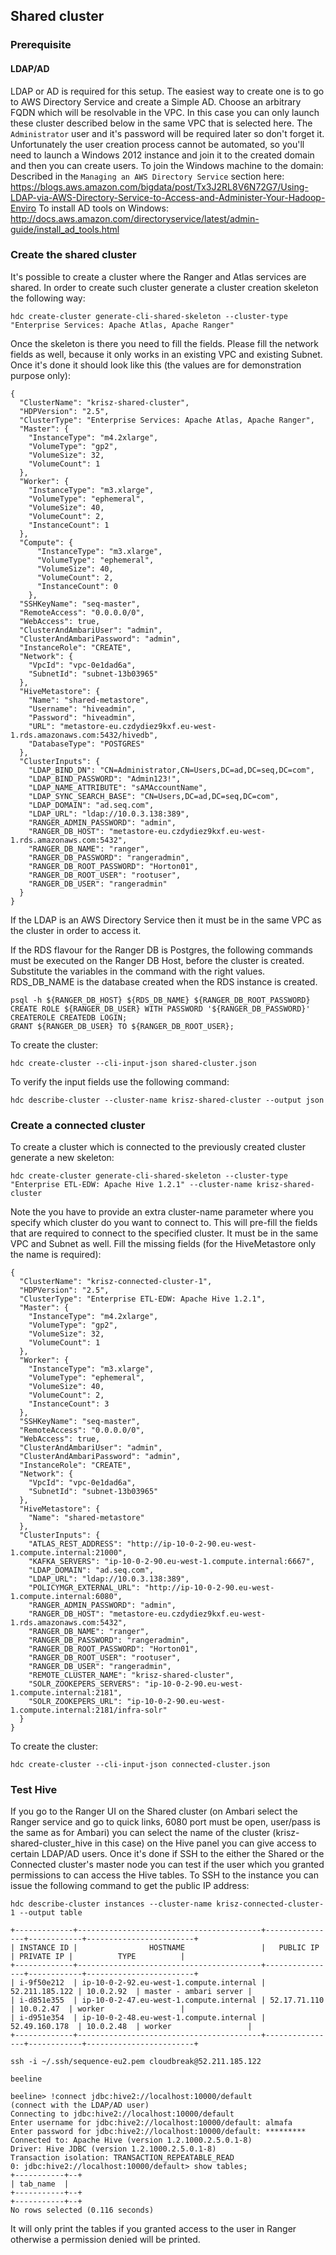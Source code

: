 ## Shared cluster

### Prerequisite
#### LDAP/AD
LDAP or AD is required for this setup. The easiest way to create one is to go to AWS Directory Service and create a Simple AD.
Choose an arbitrary FQDN which will be resolvable in the VPC. In this case you can only launch these cluster described below
in the same VPC that is selected here. The `Administrator` user and it's password will be required later so don't forget it.
Unfortunately the user creation process cannot be automated, so you'll need to launch a Windows 2012 instance and join it to the created
domain and then you can create users. 
To join the Windows machine to the domain: Described in the `Managing an AWS Directory Service` section here: 
https://blogs.aws.amazon.com/bigdata/post/Tx3J2RL8V6N72G7/Using-LDAP-via-AWS-Directory-Service-to-Access-and-Administer-Your-Hadoop-Enviro
To install AD tools on Windows: http://docs.aws.amazon.com/directoryservice/latest/admin-guide/install_ad_tools.html

### Create the shared cluster

It's possible to create a cluster where the Ranger and Atlas services are shared. In order to create such cluster generate
a cluster creation skeleton the following way:
```
hdc create-cluster generate-cli-shared-skeleton --cluster-type "Enterprise Services: Apache Atlas, Apache Ranger"
```
Once the skeleton is there you need to fill the fields. Please fill the network fields as well, because it only works in 
an existing VPC and existing Subnet. Once it's done it should look like this (the values are for demonstration purpose only):
```
{
  "ClusterName": "krisz-shared-cluster",
  "HDPVersion": "2.5",
  "ClusterType": "Enterprise Services: Apache Atlas, Apache Ranger",
  "Master": {
    "InstanceType": "m4.2xlarge",
    "VolumeType": "gp2",
    "VolumeSize": 32,
    "VolumeCount": 1
  },
  "Worker": {
    "InstanceType": "m3.xlarge",
    "VolumeType": "ephemeral",
    "VolumeSize": 40,
    "VolumeCount": 2,
    "InstanceCount": 1
  },
  "Compute": {
      "InstanceType": "m3.xlarge",
      "VolumeType": "ephemeral",
      "VolumeSize": 40,
      "VolumeCount": 2,
      "InstanceCount": 0
    },
  "SSHKeyName": "seq-master",
  "RemoteAccess": "0.0.0.0/0",
  "WebAccess": true,
  "ClusterAndAmbariUser": "admin",
  "ClusterAndAmbariPassword": "admin",
  "InstanceRole": "CREATE",
  "Network": {
    "VpcId": "vpc-0e1dad6a",
    "SubnetId": "subnet-13b03965"
  },
  "HiveMetastore": {
    "Name": "shared-metastore",
    "Username": "hiveadmin",
    "Password": "hiveadmin",
    "URL": "metastore-eu.czdydiez9kxf.eu-west-1.rds.amazonaws.com:5432/hivedb",
    "DatabaseType": "POSTGRES"
  },
  "ClusterInputs": {
    "LDAP_BIND_DN": "CN=Administrator,CN=Users,DC=ad,DC=seq,DC=com",
    "LDAP_BIND_PASSWORD": "Admin123!",
    "LDAP_NAME_ATTRIBUTE": "sAMAccountName",
    "LDAP_SYNC_SEARCH_BASE": "CN=Users,DC=ad,DC=seq,DC=com",
    "LDAP_DOMAIN": "ad.seq.com",
    "LDAP_URL": "ldap://10.0.3.138:389",
    "RANGER_ADMIN_PASSWORD": "admin",
    "RANGER_DB_HOST": "metastore-eu.czdydiez9kxf.eu-west-1.rds.amazonaws.com:5432",
    "RANGER_DB_NAME": "ranger",
    "RANGER_DB_PASSWORD": "rangeradmin",
    "RANGER_DB_ROOT_PASSWORD": "Horton01",
    "RANGER_DB_ROOT_USER": "rootuser",
    "RANGER_DB_USER": "rangeradmin"
  }
}
```
If the LDAP is an AWS Directory Service then it must be in the same VPC as the cluster in order to access it.

If the RDS flavour for the Ranger DB is Postgres, the following commands must be executed on the Ranger DB Host, before the cluster is created. Substitute the variables in the command with the right values. RDS_DB_NAME is the database created when the RDS instance is created.
```
psql -h ${RANGER_DB_HOST} ${RDS_DB_NAME} ${RANGER_DB_ROOT_PASSWORD} 
CREATE ROLE ${RANGER_DB_USER} WITH PASSWORD '${RANGER_DB_PASSWORD}' CREATEROLE CREATEDB LOGIN;
GRANT ${RANGER_DB_USER} TO ${RANGER_DB_ROOT_USER};
```

To create the cluster:
```
hdc create-cluster --cli-input-json shared-cluster.json
```
To verify the input fields use the following command:
```
hdc describe-cluster --cluster-name krisz-shared-cluster --output json
```

### Create a connected cluster

To create a cluster which is connected to the previously created cluster generate a new skeleton:
```
hdc create-cluster generate-cli-shared-skeleton --cluster-type "Enterprise ETL-EDW: Apache Hive 1.2.1" --cluster-name krisz-shared-cluster
```
Note the you have to provide an extra cluster-name parameter where you specify which cluster do you want to connect to.
This will pre-fill the fields that are required to connect to the specified cluster. It must be in the same VPC and Subnet as well.
Fill the missing fields (for the HiveMetastore only the name is required):
```
{
  "ClusterName": "krisz-connected-cluster-1",
  "HDPVersion": "2.5",
  "ClusterType": "Enterprise ETL-EDW: Apache Hive 1.2.1",
  "Master": {
    "InstanceType": "m4.2xlarge",
    "VolumeType": "gp2",
    "VolumeSize": 32,
    "VolumeCount": 1
  },
  "Worker": {
    "InstanceType": "m3.xlarge",
    "VolumeType": "ephemeral",
    "VolumeSize": 40,
    "VolumeCount": 2,
    "InstanceCount": 3
  },
  "SSHKeyName": "seq-master",
  "RemoteAccess": "0.0.0.0/0",
  "WebAccess": true,
  "ClusterAndAmbariUser": "admin",
  "ClusterAndAmbariPassword": "admin",
  "InstanceRole": "CREATE",
  "Network": {
    "VpcId": "vpc-0e1dad6a",
    "SubnetId": "subnet-13b03965"
  },
  "HiveMetastore": {
    "Name": "shared-metastore"
  },
  "ClusterInputs": {
    "ATLAS_REST_ADDRESS": "http://ip-10-0-2-90.eu-west-1.compute.internal:21000",
    "KAFKA_SERVERS": "ip-10-0-2-90.eu-west-1.compute.internal:6667",
    "LDAP_DOMAIN": "ad.seq.com",
    "LDAP_URL": "ldap://10.0.3.138:389",
    "POLICYMGR_EXTERNAL_URL": "http://ip-10-0-2-90.eu-west-1.compute.internal:6080",
    "RANGER_ADMIN_PASSWORD": "admin",
    "RANGER_DB_HOST": "metastore-eu.czdydiez9kxf.eu-west-1.rds.amazonaws.com:5432",
    "RANGER_DB_NAME": "ranger",
    "RANGER_DB_PASSWORD": "rangeradmin",
    "RANGER_DB_ROOT_PASSWORD": "Horton01",
    "RANGER_DB_ROOT_USER": "rootuser",
    "RANGER_DB_USER": "rangeradmin",
    "REMOTE_CLUSTER_NAME": "krisz-shared-cluster",
    "SOLR_ZOOKEPERS_SERVERS": "ip-10-0-2-90.eu-west-1.compute.internal:2181",
    "SOLR_ZOOKEPERS_URL": "ip-10-0-2-90.eu-west-1.compute.internal:2181/infra-solr"
  }
}
```
To create the cluster:
```
hdc create-cluster --cli-input-json connected-cluster.json
```

### Test Hive

If you go to the Ranger UI on the Shared cluster (on Ambari select the Ranger service and go to quick links, 6080 port must be open, user/pass is the same as for Ambari)
you can select the name of the cluster (krisz-shared-cluster_hive in this case) on the Hive panel you can give access to certain LDAP/AD users.
Once it's done if SSH to the either the Shared or the Connected cluster's master node you can test if the user which you granted permissions to can
access the Hive tables. To SSH to the instance you can issue the following command to get the public IP address:
```
hdc describe-cluster instances --cluster-name krisz-connected-cluster-1 --output table

+-------------+-----------------------------------------+----------------+------------+------------------------+
| INSTANCE ID |                HOSTNAME                 |   PUBLIC IP    | PRIVATE IP |          TYPE          |
+-------------+-----------------------------------------+----------------+------------+------------------------+
| i-9f50e212  | ip-10-0-2-92.eu-west-1.compute.internal | 52.211.185.122 | 10.0.2.92  | master - ambari server |
| i-d851e355  | ip-10-0-2-47.eu-west-1.compute.internal | 52.17.71.110   | 10.0.2.47  | worker                 |
| i-d951e354  | ip-10-0-2-48.eu-west-1.compute.internal | 52.49.160.178  | 10.0.2.48  | worker                 |
+-------------+-----------------------------------------+----------------+------------+------------------------+

ssh -i ~/.ssh/sequence-eu2.pem cloudbreak@52.211.185.122
```
```
beeline

beeline> !connect jdbc:hive2://localhost:10000/default
(connect with the LDAP/AD user)
Connecting to jdbc:hive2://localhost:10000/default
Enter username for jdbc:hive2://localhost:10000/default: almafa
Enter password for jdbc:hive2://localhost:10000/default: *********
Connected to: Apache Hive (version 1.2.1000.2.5.0.1-8)
Driver: Hive JDBC (version 1.2.1000.2.5.0.1-8)
Transaction isolation: TRANSACTION_REPEATABLE_READ
0: jdbc:hive2://localhost:10000/default> show tables;
+-----------+--+
| tab_name  |
+-----------+--+
+-----------+--+
No rows selected (0.116 seconds)
```
It will only print the tables if you granted access to the user in Ranger otherwise a permission denied will be printed.

